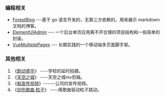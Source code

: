 
### 编程相关

- [ForestBlog](https://github.com/xusenlin/ForestBlog) ---基于 go 语言开发的，无第三方依赖的，用来展示 markdown 文档的博客。
- [ElementUIAdmin](https://github.com/xusenlin/ElementUIAdmin2) --- 一个后台单页应用离不开合理的项目结构和一些简单的封装。
- [VueMultiplePages](https://github.com/xusenlin/vueMultiplePages)  --- 长期实践的一个移动端多页面脚手架。

### 其他相关

1. 《[韵动盛华](http://v.youku.com/v_show/id_XNjk3OTg3MDcy.html?from=y1.7-1.2)》 ----学校的延时拍摄。
2. 《[天空之城](http://v.youku.com/v_show/id_XNzI5Nzc1NTM2.html?from=y1.7-1.2)》 ----天空之城mv剪辑。
3. 《[船宣传视频](http://v.youku.com/v_show/id_XMTQyMzQzNTA2NA==.html)》------公司的宣传视频。
4. 《[剑伤歌曲 粒子](http://v.youku.com/v_show/id_XNzU3MDQxMDky.html?from=y1.7-1.2)》 ----用歌曲驱动粒子跳动。